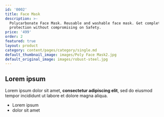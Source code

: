```yaml
---
id: '0002'
title: Face Mask
description: >-
  Polycarbonate Face Mask. Reusable and washable face mask. Get complete
  protection without compromising on Safety.
price: '499'
order: 2
featured: true
layout: product
category: content/pages/category/single.md
default_thumbnail_image: images/Poly Face Mask2.jpg
default_original_image: images/robust-steel.jpg
---
```

## Lorem ipsum

Lorem ipsum dolor sit amet, **consectetur adipiscing elit**, sed do eiusmod tempor incididunt ut labore et dolore magna aliqua.

- Lorem ipsum
- dolor sit amet